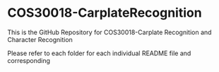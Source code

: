 # COS30018-CarplateRecognition
This is the GitHub Repository for COS30018-Carplate Recognition and Character Recognition

Please refer to each folder for each individual README file and corresponding 